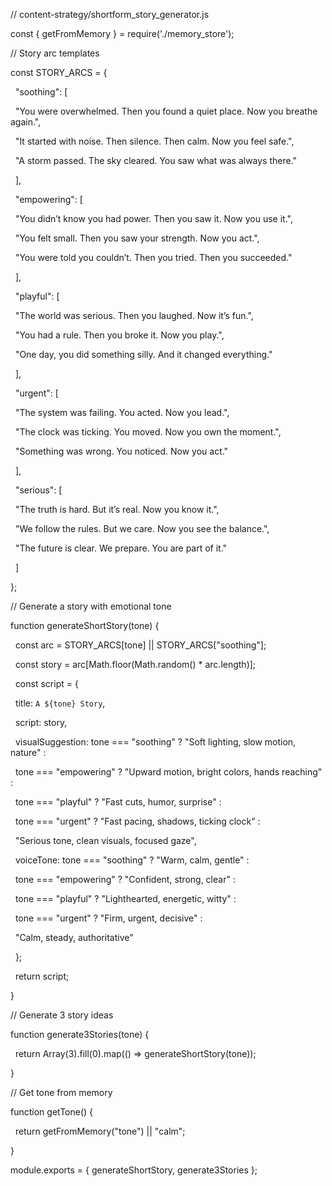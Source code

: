 // content-strategy/shortform\_story\_generator.js



const { getFromMemory } = require('./memory\_store');



// Story arc templates

const STORY\_ARCS = {

&nbsp; "soothing": \[

&nbsp;   "You were overwhelmed. Then you found a quiet place. Now you breathe again.",

&nbsp;   "It started with noise. Then silence. Then calm. Now you feel safe.",

&nbsp;   "A storm passed. The sky cleared. You saw what was always there."

&nbsp; ],

&nbsp; "empowering": \[

&nbsp;   "You didn’t know you had power. Then you saw it. Now you use it.",

&nbsp;   "You felt small. Then you saw your strength. Now you act.",

&nbsp;   "You were told you couldn’t. Then you tried. Then you succeeded."

&nbsp; ],

&nbsp; "playful": \[

&nbsp;   "The world was serious. Then you laughed. Now it’s fun.",

&nbsp;   "You had a rule. Then you broke it. Now you play.",

&nbsp;   "One day, you did something silly. And it changed everything."

&nbsp; ],

&nbsp; "urgent": \[

&nbsp;   "The system was failing. You acted. Now you lead.",

&nbsp;   "The clock was ticking. You moved. Now you own the moment.",

&nbsp;   "Something was wrong. You noticed. Now you act."

&nbsp; ],

&nbsp; "serious": \[

&nbsp;   "The truth is hard. But it’s real. Now you know it.",

&nbsp;   "We follow the rules. But we care. Now you see the balance.",

&nbsp;   "The future is clear. We prepare. You are part of it."

&nbsp; ]

};



// Generate a story with emotional tone

function generateShortStory(tone) {

&nbsp; const arc = STORY\_ARCS\[tone] || STORY\_ARCS\["soothing"];

&nbsp; const story = arc\[Math.floor(Math.random() \* arc.length)];

&nbsp; const script = {

&nbsp;   title: `A ${tone} Story`,

&nbsp;   script: story,

&nbsp;   visualSuggestion: tone === "soothing" ? "Soft lighting, slow motion, nature" :

&nbsp;                    tone === "empowering" ? "Upward motion, bright colors, hands reaching" :

&nbsp;                    tone === "playful" ? "Fast cuts, humor, surprise" :

&nbsp;                    tone === "urgent" ? "Fast pacing, shadows, ticking clock" :

&nbsp;                    "Serious tone, clean visuals, focused gaze",

&nbsp;   voiceTone: tone === "soothing" ? "Warm, calm, gentle" :

&nbsp;              tone === "empowering" ? "Confident, strong, clear" :

&nbsp;              tone === "playful" ? "Lighthearted, energetic, witty" :

&nbsp;              tone === "urgent" ? "Firm, urgent, decisive" :

&nbsp;              "Calm, steady, authoritative"

&nbsp; };



&nbsp; return script;

}



// Generate 3 story ideas

function generate3Stories(tone) {

&nbsp; return Array(3).fill(0).map(() => generateShortStory(tone));

}



// Get tone from memory

function getTone() {

&nbsp; return getFromMemory("tone") || "calm";

}



module.exports = { generateShortStory, generate3Stories };



